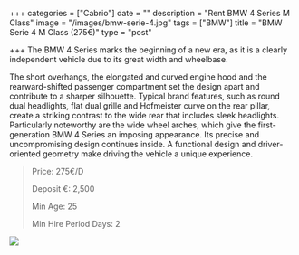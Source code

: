 +++
categories = ["Cabrio"]
date = ""
description = "Rent BMW 4 Series M Class"
image = "/images/bmw-serie-4.jpg"
tags = ["BMW"]
title = "BMW Serie 4 M Class (275€)"
type = "post"

+++
The BMW 4 Series marks the beginning of a new era, as it is a clearly independent vehicle due to its great width and wheelbase.

The short overhangs, the elongated and curved engine hood and the rearward-shifted passenger compartment set the design apart and contribute to a sharper silhouette. Typical brand features, such as round dual headlights, flat dual grille and Hofmeister curve on the rear pillar, create a striking contrast to the wide rear that includes sleek headlights. Particularly noteworthy are the wide wheel arches, which give the first-generation BMW 4 Series an imposing appearance. Its precise and uncompromising design continues inside. A functional design and driver-oriented geometry make driving the vehicle a unique experience.

> Price: 275€/D
>
> Deposit €: 2,500
>
> Min Age: 25
>
> Min Hire Period Days: 2

[![](/images/boton.png)](https://supercarmarbella.com/contact/ "Book")